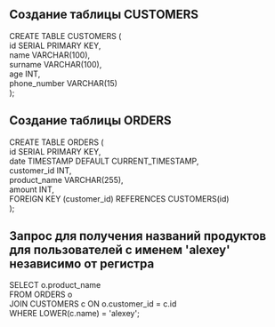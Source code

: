 ## Создание таблицы CUSTOMERS ##
CREATE TABLE CUSTOMERS (  
    id SERIAL PRIMARY KEY,  
    name VARCHAR(100),  
    surname VARCHAR(100),  
    age INT,  
    phone_number VARCHAR(15)  
);  
 
## Создание таблицы ORDERS ##
CREATE TABLE ORDERS (  
    id SERIAL PRIMARY KEY,  
    date TIMESTAMP DEFAULT CURRENT_TIMESTAMP,  
    customer_id INT,  
    product_name VARCHAR(255),  
    amount INT,  
    FOREIGN KEY (customer_id) REFERENCES CUSTOMERS(id)  
);  

## Запрос для получения названий продуктов для пользователей с именем 'alexey' независимо от регистра ##
SELECT o.product_name  
FROM ORDERS o  
JOIN CUSTOMERS c ON o.customer_id = c.id  
WHERE LOWER(c.name) = 'alexey';  